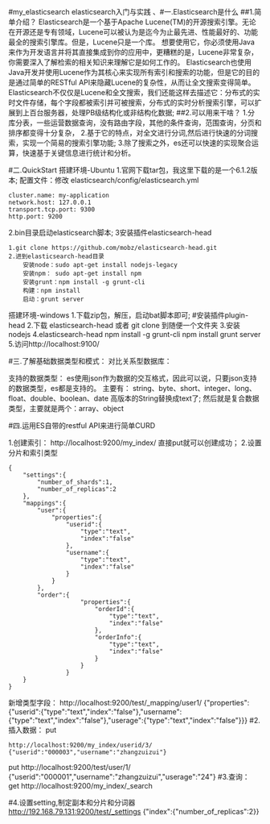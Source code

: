 #my_elasticsearch
elasticsearch入门与实践
、#一.Elasticsearch是什么
##1.简单介绍？
Elasticsearch是一个基于Apache Lucene(TM)的开源搜索引擎。无论在开源还是专有领域，Lucene可以被认为是迄今为止最先进、性能最好的、功能最全的搜索引擎库。但是，Lucene只是一个库。
想要使用它，你必须使用Java来作为开发语言并将其直接集成到你的应用中，更糟糕的是，Lucene非常复杂，你需要深入了解检索的相关知识来理解它是如何工作的。
Elasticsearch也使用Java开发并使用Lucene作为其核心来实现所有索引和搜索的功能，但是它的目的是通过简单的RESTful API来隐藏Lucene的复杂性，从而让全文搜索变得简单。
Elasticsearch不仅仅是Lucene和全文搜索，我们还能这样去描述它：分布式的实时文件存储，每个字段都被索引并可被搜索，分布式的实时分析搜索引擎，可以扩展到上百台服务器，处理PB级结构化或非结构化数据;
##2.可以用来干啥？
    1.分库分表，一些运营数据查询，没有路由字段，其他的条件查询，范围查询，分页和排序都变得十分复杂，
    2.基于它的特点，对全文进行分词,然后进行快速的分词搜索，实现一个简易的搜索引擎功能;
    3.除了搜索之外，es还可以快速的实现聚合运算，快速基于关键信息进行统计和分析。

#二.QuickStart
搭建环境-Ubuntu
1.官网下载tar包，我这里下载的是一个6.1.2版本;
配置文件：修改 elasticsearch/config/elasticsearch.yml
```
cluster.name: my-application
network.host: 127.0.0.1
transport.tcp.port: 9300
http.port: 9200

```
2.bin目录启动elasticsearch脚本;
3安装插件elasticsearch-head
```
1.git clone https://github.com/mobz/elasticsearch-head.git
2.进到elasticsearch-head目录
    安装node：sudo apt-get install nodejs-legacy
    安装npm： sudo apt-get install npm
    安装grunt：npm install -g grunt-cli
    构建：npm install
    启动：grunt server
```

搭建环境-windows
1.下载zip包，解压，启动bat脚本即可;
#安装插件plugin-head
2.下载 elasticsearch-head 或者 git clone 到随便一个文件夹
3.安装nodejs
4.elasticsearch-head
    npm install -g grunt-cli
    npm install
    grunt server
5.访问http://localhost:9100/


#三.了解基础数据类型和模式：
对比关系型数据库：

支持的数据类型：
es使用json作为数据的交互格式，因此可以说，只要json支持的数据类型，es都是支持的。
主要有：
string、byte、short、integer、long、float、double、boolean、date
高版本的String替换成text了;
然后就是复合数据类型，主要就是两个：array、object

#四.运用ES自带的restful API来进行简单CURD

1.创建索引：
http://localhost:9200/my_index/ 直接put就可以创建成功；
2.设置分片和索引类型
```
{
    "settings":{
        "number_of_shards":1,
        "number_of_replicas":2
    },
    "mappings":{
        "user":{
            "properties":{
                "userid":{
                    "type":"text",
                    "index":"false"
                },
                "username":{
                    "type":"text",
                    "index":"false"
                }
            }
        },
        "order":{
                    "properties":{
                        "orderId":{
                            "type":"text",
                            "index":"false"
                        },
                        "orderInfo":{
                            "type":"text",
                            "index":"false"
                        }
                    }
                }
    }
}
```
新增类型字段：
http://localhost:9200/test/_mapping/user1/
{"properties":{"userid":{"type":"text","index":"false"},"username":{"type":"text","index":"false"},"userage":{"type":"text","index":"false"}}}
#2.插入数据：
put
```
http://localhost:9200/my_index/userid/3/
{"userid":"000003","username":"zhangzuizui"}
```
put
http://localhost:9200/test/user/1/
{"userid":"000001","username":"zhangzuizui","userage":"24"}
#3.查询：
get
http://localhost:9200/my_index/_search

#4.设置setting,制定副本和分片和分词器
http://192.168.79.131:9200/test/_settings
{"index":{"number_of_replicas":2}}








